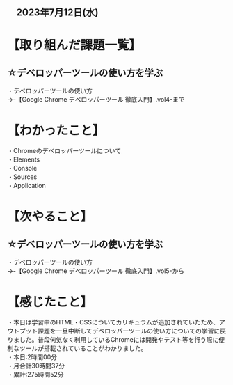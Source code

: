 ## 　2023年7月12日(水)
# 【取り組んだ課題一覧】
## ☆デベロッパーツールの使い方を学ぶ
・デベロッパーツールの使い方<br>
→-【Google Chrome デベロッパーツール 徹底入門】.vol4-まで<br>
# 【わかったこと】
・Chromeのデベロッパーツールについて<br>
・Elements<br>
・Console<br>
・Sources<br>
・Application<br>
# 【次やること】
## ☆デベロッパーツールの使い方を学ぶ
・デベロッパーツールの使い方<br>
→-【Google Chrome デベロッパーツール 徹底入門】.vol5-から<br>
# 【感じたこと】
・本日は学習中のHTML・CSSについてカリキュラムが追加されていたため、アウトプット課題を一旦中断してデベロッパーツールの使い方についての学習に戻りました。普段何気なく利用しているChromeには開発やテスト等を行う際に便利なツールが搭載されていることがわかりました。<br>
・本日:2時間00分<br>
・月合計30時間37分<br>
・累計:275時間52分<br>

